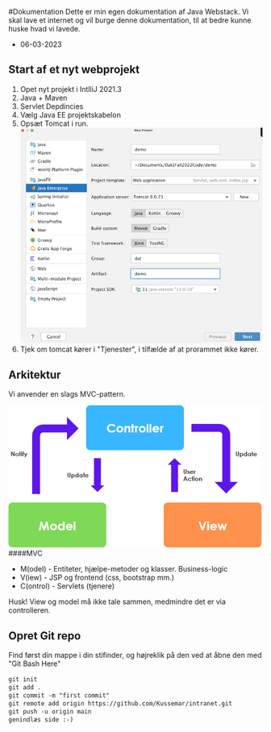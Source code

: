 #Dokumentation
Dette er min egen dokumentation af Java Webstack.
Vi skal lave et internet og vil burge denne
dokumentation, til at bedre kunne huske hvad vi lavede.
- 06-03-2023
## Start af et nyt webprojekt
1. Opet nyt projekt i IntlliJ 2021.3
2. Java + Maven
3. Servlet Depdincies
4. Vælg Java EE projektskabelon
5. Opsæt Tomcat i run.
![img.png](img/img.png)
6. Tjek om tomcat kører i "Tjenester", i tilfælde af at prorammet ikke kører.

## Arkitektur
Vi anvender en slags MVC-pattern.

![img.png](img/img_1.png)
####MVC
- M(odel) - Entiteter, hjælpe-metoder og klasser. Business-logic
- V(iew) - JSP og frontend (css, bootstrap mm.)
- C(ontrol) - Servlets (tjenere)

Husk! View og model må ikke tale sammen, medmindre det er via controlleren.
 
## Opret Git repo
Find først din mappe i din stifinder, og højreklik på den ved at åbne den med "Git Bash Here"
```shell
git init
git add .
git commit -m "first commit"
git remote add origin https://github.com/Kussemar/intranet.git
git push -u origin main
genindlæs side :-)
```